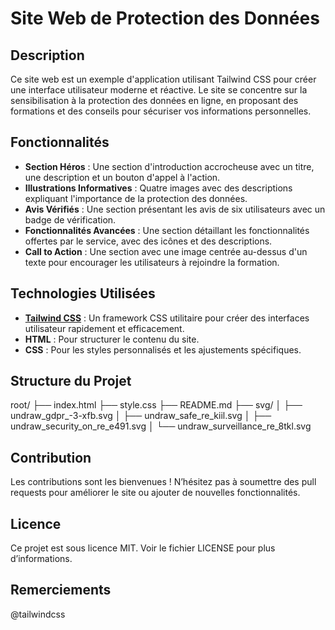 # Site Web de Protection des Données

## Description

Ce site web est un exemple d'application utilisant Tailwind CSS pour créer une interface utilisateur moderne et réactive. Le site se concentre sur la sensibilisation à la protection des données en ligne, en proposant des formations et des conseils pour sécuriser vos informations personnelles.

## Fonctionnalités

- **Section Héros** : Une section d'introduction accrocheuse avec un titre, une description et un bouton d'appel à l'action.
- **Illustrations Informatives** : Quatre images avec des descriptions expliquant l'importance de la protection des données.
- **Avis Vérifiés** : Une section présentant les avis de six utilisateurs avec un badge de vérification.
- **Fonctionnalités Avancées** : Une section détaillant les fonctionnalités offertes par le service, avec des icônes et des descriptions.
- **Call to Action** : Une section avec une image centrée au-dessus d'un texte pour encourager les utilisateurs à rejoindre la formation.

## Technologies Utilisées

- **[Tailwind CSS](https://tailwindcss.com/)** : Un framework CSS utilitaire pour créer des interfaces utilisateur rapidement et efficacement.
- **HTML** : Pour structurer le contenu du site.
- **CSS** : Pour les styles personnalisés et les ajustements spécifiques.

## Structure du Projet

root/
├── index.html
├── style.css
├── README.md
├── svg/
│   ├── undraw_gdpr_-3-xfb.svg
│   ├── undraw_safe_re_kiil.svg
│   ├── undraw_security_on_re_e491.svg
│   └── undraw_surveillance_re_8tkl.svg

## Contribution

Les contributions sont les bienvenues ! N’hésitez pas à soumettre des pull requests pour améliorer le site ou ajouter de nouvelles fonctionnalités.

## Licence

Ce projet est sous licence MIT. Voir le fichier LICENSE pour plus d’informations.

## Remerciements

@tailwindcss
